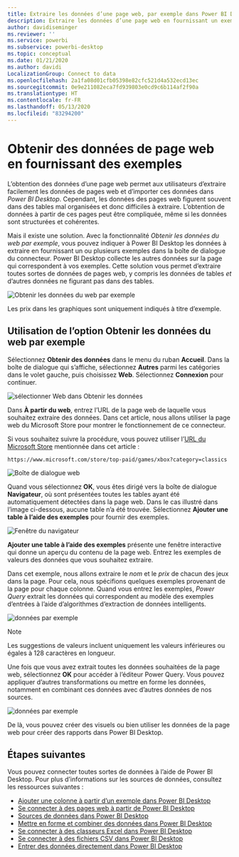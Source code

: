 ```yaml
---
title: Extraire les données d’une page web, par exemple dans Power BI Desktop
description: Extraire les données d’une page web en fournissant un exemple de ce que vous voulez extraire
author: davidiseminger
ms.reviewer: ''
ms.service: powerbi
ms.subservice: powerbi-desktop
ms.topic: conceptual
ms.date: 01/21/2020
ms.author: davidi
LocalizationGroup: Connect to data
ms.openlocfilehash: 2a1fa08d01cfb05398e82cfc521d4a532ecd13ec
ms.sourcegitcommit: 0e9e211082eca7fd939803e0cd9c6b114af2f90a
ms.translationtype: HT
ms.contentlocale: fr-FR
ms.lasthandoff: 05/13/2020
ms.locfileid: "83294200"
---
```

# <a name="get-webpage-data-by-providing-examples"></a>Obtenir des données de page web en fournissant des exemples

L’obtention des données d’une page web permet aux utilisateurs d’extraire facilement les données de pages web et d’importer ces données dans *Power BI Desktop*. Cependant, les données des pages web figurent souvent dans des tables mal organisées et donc difficiles à extraire. L’obtention de données à partir de ces pages peut être compliquée, même si les données sont structurées et cohérentes.

Mais il existe une solution. Avec la fonctionnalité *Obtenir les données du web par exemple*, vous pouvez indiquer à Power BI Desktop les données à extraire en fournissant un ou plusieurs exemples dans la boîte de dialogue du connecteur. Power BI Desktop collecte les autres données sur la page qui correspondent à vos exemples. Cette solution vous permet d’extraire toutes sortes de données de pages web, y compris les données de tables *et* d’autres données ne figurant pas dans des tables.

![Obtenir les données du web par exemple](media/desktop-connect-to-web-by-example/web-by-example_01.png)

Les prix dans les graphiques sont uniquement indiqués à titre d’exemple.

## <a name="using-get-data-from-web-by-example"></a>Utilisation de l’option Obtenir les données du web par exemple

Sélectionnez **Obtenir des données** dans le menu du ruban **Accueil**. Dans la boîte de dialogue qui s’affiche, sélectionnez **Autres** parmi les catégories dans le volet gauche, puis choisissez **Web**. Sélectionnez **Connexion** pour continuer.

![sélectionner Web dans Obtenir les données](media/desktop-connect-to-web-by-example/web-by-example_03.png)

Dans **À partir du web**, entrez l’URL de la page web de laquelle vous souhaitez extraire des données. Dans cet article, nous allons utiliser la page web du Microsoft Store pour montrer le fonctionnement de ce connecteur.

Si vous souhaitez suivre la procédure, vous pouvez utiliser l’[URL du Microsoft Store](https://www.microsoft.com/store/top-paid/games/xbox?category=classics) mentionnée dans cet article :

    https://www.microsoft.com/store/top-paid/games/xbox?category=classics

![Boîte de dialogue web](media/desktop-connect-to-web-by-example/web-by-example_04.png)

Quand vous sélectionnez **OK**, vous êtes dirigé vers la boîte de dialogue **Navigateur**, où sont présentées toutes les tables ayant été automatiquement détectées dans la page web. Dans le cas illustré dans l’image ci-dessous, aucune table n’a été trouvée. Sélectionnez **Ajouter une table à l’aide des exemples** pour fournir des exemples.

![Fenêtre du navigateur](media/desktop-connect-to-web-by-example/web-by-example_05.png)

**Ajouter une table à l’aide des exemples** présente une fenêtre interactive qui donne un aperçu du contenu de la page web. Entrez les exemples de valeurs des données que vous souhaitez extraire.

Dans cet exemple, nous allons extraire le *nom* et le *prix* de chacun des jeux dans la page. Pour cela, nous spécifions quelques exemples provenant de la page pour chaque colonne. Quand vous entrez les exemples, *Power Query* extrait les données qui correspondent au modèle des exemples d’entrées à l’aide d’algorithmes d’extraction de données intelligents.

![données par exemple](media/desktop-connect-to-web-by-example/web-by-example_06.png)

> [!NOTE]
> Les suggestions de valeurs incluent uniquement les valeurs inférieures ou égales à 128 caractères en longueur.

Une fois que vous avez extrait toutes les données souhaitées de la page web, sélectionnez **OK** pour accéder à l’éditeur Power Query. Vous pouvez appliquer d’autres transformations ou mettre en forme les données, notamment en combinant ces données avec d’autres données de nos sources.

![données par exemple](media/desktop-connect-to-web-by-example/web-by-example_07.png)

De là, vous pouvez créer des visuels ou bien utiliser les données de la page web pour créer des rapports dans Power BI Desktop.

## <a name="next-steps"></a>Étapes suivantes

Vous pouvez connecter toutes sortes de données à l’aide de Power BI Desktop. Pour plus d’informations sur les sources de données, consultez les ressources suivantes :

* [Ajouter une colonne à partir d’un exemple dans Power BI Desktop](../create-reports/desktop-add-column-from-example.md)
* [Se connecter à des pages web à partir de Power BI Desktop](desktop-connect-to-web.md)
* [Sources de données dans Power BI Desktop](desktop-data-sources.md)
* [Mettre en forme et combiner des données dans Power BI Desktop](desktop-shape-and-combine-data.md)
* [Se connecter à des classeurs Excel dans Power BI Desktop](desktop-connect-excel.md)
* [Se connecter à des fichiers CSV dans Power BI Desktop](desktop-connect-csv.md)
* [Entrer des données directement dans Power BI Desktop](desktop-enter-data-directly-into-desktop.md)

